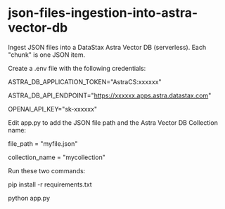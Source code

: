 # json-files-ingestion-into-astra-vector-db
Ingest JSON files into a DataStax Astra Vector DB (serverless). Each "chunk" is one JSON item.

Create a .env file with the following credentials:

ASTRA_DB_APPLICATION_TOKEN="AstraCS:xxxxxx"

ASTRA_DB_API_ENDPOINT="https://xxxxxx.apps.astra.datastax.com"

OPENAI_API_KEY="sk-xxxxxx"

Edit app.py to add the JSON file path and the Astra Vector DB Collection name:

file_path = "myfile.json"

collection_name = "mycollection"

Run these two commands:

pip install -r requirements.txt

python app.py
